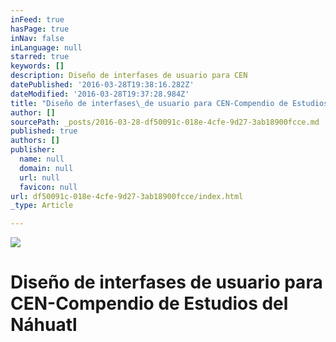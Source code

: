 ```yaml
---
inFeed: true
hasPage: true
inNav: false
inLanguage: null
starred: true
keywords: []
description: Diseño de interfases de usuario para CEN
datePublished: '2016-03-28T19:38:16.282Z'
dateModified: '2016-03-28T19:37:28.984Z'
title: "Diseño de interfases\_de usuario para CEN-Compendio de Estudios del Náhuatl"
author: []
sourcePath: _posts/2016-03-28-df50091c-018e-4cfe-9d27-3ab18900fcce.md
published: true
authors: []
publisher:
  name: null
  domain: null
  url: null
  favicon: null
url: df50091c-018e-4cfe-9d27-3ab18900fcce/index.html
_type: Article

---
```

![](https://the-grid-user-content.s3-us-west-2.amazonaws.com/2d659908-3504-4b09-b679-9dd0f192fd53.jpg)

# Diseño de interfases de usuario para CEN-Compendio de Estudios del Náhuatl